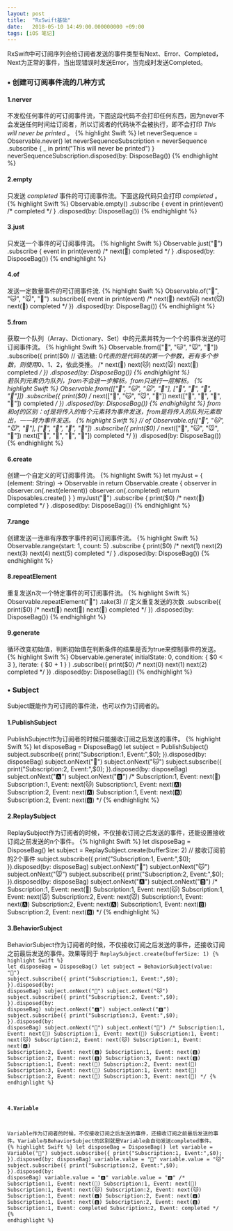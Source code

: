 ```yaml
---
layout: post
title:  "RxSwift基础"
date:   2018-05-10 14:49:00.000000000 +09:00
tags: [iOS 笔记]
---
```

RxSwift中可订阅序列会给订阅者发送的事件类型有Next、Error、Completed，Next为正常的事件，当出现错误时发送Error，当完成时发送Completed。
### • 创建可订阅事件流的几种方式
#### 1.nerver
不发松任何事件的可订阅事件流，下面这段代码不会打印任何东西，因为never不会发送任何时间给订阅者，所以订阅者的代码块不会被执行，即不会打印 *This will never be printed* 。
{% highlight Swift %}
let neverSequence = Observable<String>.never()
let neverSequenceSubscription = neverSequence
                                    .subscribe { _ in
                                        print("This will never be printed")
                                    }
neverSequenceSubscription.disposed(by: DisposeBag())
{% endhighlight %}
#### 2.empty
只发送 *completed* 事件的可订阅事件流。下面这段代码只会打印 *completed* 。
{% highlight Swift %}
Observable<Int>.empty()
    .subscribe { event in
        print(event)
        /* 
         completed
         */
    }
    .disposed(by: DisposeBag())
{% endhighlight %}
#### 3.just
只发送一个事件的可订阅事件流。
{% highlight Swift %}
Observable.just("🔴")
    .subscribe { event in
    print(event)
    /* 
     next(🔴)
     completed
     */
    }
    .disposed(by: DisposeBag())
{% endhighlight %}
#### 4.of
发送一定数量事件的可订阅事件流.
{% highlight Swift %}
Observable.of("🐶", "🐱", "🐭", "🐹")
    .subscribe({ event in
        print(event)
        /*
         next(🐶)
         next(🐱)
         next(🐭)
         next(🐹)
         completed
         */
    })
    .disposed(by: DisposeBag())
{% endhighlight %}
#### 5.from
获取一个队列（Array、Dictionary、Set）中的元素并转为一个个的事件发送的可订阅事件流。
{% highlight Swift %}
Observable.from(["🐶", "🐱", "🐭", "🐹"])
    .subscribe({
        print($0)     // 语法糖: $0代表的是代码块的第一个参数，若有多个参数，则使用$0、$1、$2，依此类推。
        /*
         next(🐶)
         next(🐱)
         next(🐭)
         next(🐹)
         completed
        */
    })
    .disposed(by: DisposeBag())
{% endhighlight %}   
若队列元素仍为队列，from不会进一步解析。from只进行一层解析。
{% highlight Swift %}
Observable.from([["🐶", "🐱", "🐭", "🐹"], ["🍎", "🍐", "🍊", "🍋"]])
    .subscribe({
        print($0)
        /*
         next(["🐶", "🐱", "🐭", "🐹"])
         next(["🍎", "🍐", "🍊", "🍋"])
         completed
         */
    })
    .disposed(by: DisposeBag())
{% endhighlight %}
from和of的区别：of是将传入的每个元素转为事件发送，from是将传入的队列元素取出，一一转为事件发送。
{% highlight Swift %}
// of
Observable.of(["🐶", "🐱", "🐭", "🐹"], ["🍎", "🍐", "🍊", "🍋"])
    .subscribe({
        print($0)
        /*
         next(["🐶", "🐱", "🐭", "🐹"])
         next(["🍎", "🍐", "🍊", "🍋"])
         completed
         */
    })
    .disposed(by: DisposeBag())
{% endhighlight %}
#### 6.create
创建一个自定义的可订阅事件流。
{% highlight Swift %}
let myJust = { (element: String) -> Observable<String> in
    return Observable.create { observer in
                observer.on(.next(element))
                observer.on(.completed)
                return Disposables.create()
            }
    }
myJust("🔴")
    .subscribe {
        print($0)
        /*
         next(🔴)
         completed
        */
    }
    .disposed(by: DisposeBag())
{% endhighlight %}
#### 7.range
创建发送一连串有序数字事件的可订阅事件流。
{% highlight Swift %}
Observable.range(start: 1, count: 5)
    .subscribe {
        print($0)
        /*
         next(1)
         next(2)
         next(3)
         next(4)
         next(5)
         completed
        */
    }
    .disposed(by: DisposeBag())
{% endhighlight %}
#### 8.repeatElement
重复发送n次一个特定事件的可订阅事件流。
{% highlight Swift %}
Observable.repeatElement("🔴")
    .take(3)     // 定义重复发送的次数
    .subscribe({
        print($0)
        /*
         next(🔴)
         next(🔴)
         next(🔴)
         completed
        */
    })
    .disposed(by: DisposeBag())
{% endhighlight %}
#### 9.generate
循环改变初始值，判断初始值在判断条件的结果是否为true来控制事件的发送。
{% highlight Swift %}
Observable.generate(
    initialState: 0,
    condition: { $0 < 3 },
    iterate: { $0 + 1 }
    )
    .subscribe({
        print($0)
        /*
         next(0)
         next(1)
         next(2)
         completed
        */
    })
    .disposed(by: DisposeBag())
{% endhighlight %}
### • Subject
Subject既能作为可订阅的事件流，也可以作为订阅者的。
#### 1.PublishSubject
PublishSubject作为订阅者的时候只能接收订阅之后发送的事件。
{% highlight Swift %}
let disposeBag = DisposeBag()
let subject = PublishSubject<String>()
subject.subscribe({
    print("Subscription:1, Event:",$0);
}).disposed(by: disposeBag)
subject.onNext("🐶")
subject.onNext("🐱")
subject.subscribe({
    print("Subscription:2, Event:",$0);
}).disposed(by: disposeBag)
subject.onNext("🅰️")
subject.onNext("🅱️")
/*
 Subscription:1, Event: next(🐶)
 Subscription:1, Event: next(🐱)
 Subscription:1, Event: next(🅰️)
 Subscription:2, Event: next(🅰️)
 Subscription:1, Event: next(🅱️)
 Subscription:2, Event: next(🅱️)
*/
{% endhighlight %}
#### 2.ReplaySubject
ReplaySubject作为订阅者的时候，不仅接收订阅之后发送的事件，还能设置接收订阅之前发送的n个事件。
{% highlight Swift %}
let disposeBag = DisposeBag()
let subject = ReplaySubject<String>.create(bufferSize: 2)     // 接收订阅前的2个事件
subject.subscribe({
    print("Subscription:1, Event:",$0);
}).disposed(by: disposeBag)
subject.onNext("🐶")
subject.onNext("🐱")
subject.onNext("🐭")
subject.subscribe({
    print("Subscription:2, Event:",$0);
}).disposed(by: disposeBag)
subject.onNext("🅰️")
subject.onNext("🅱️")
/*
 Subscription:1, Event: next(🐶)
 Subscription:1, Event: next(🐱)
 Subscription:1, Event: next(🐭)
 Subscription:2, Event: next(🐭)
 Subscription:1, Event: next(🅰️)
 Subscription:2, Event: next(🅰️)
 Subscription:1, Event: next(🅱️)
 Subscription:2, Event: next(🅱️)
*/
{% endhighlight %}
#### 3.BehaviorSubject
BehaviorSubject作为订阅者的时候，不仅接收订阅之后发送的事件，还接收订阅之前最后发送的事件。效果等同于 <code>ReplaySubject<String>.create(bufferSize: 1) 
{% highlight Swift %}
let disposeBag = DisposeBag()
let subject = BehaviorSubject(value: "🔴")
subject.subscribe({
    print("Subscription:1, Event:",$0);
}).disposed(by: disposeBag)
subject.onNext("🐶")
subject.onNext("🐱")
subject.subscribe({
    print("Subscription:2, Event:",$0);
}).disposed(by: disposeBag)
subject.onNext("🅰️")
subject.onNext("🅱️")
subject.subscribe({
    print("Subscription:3, Event:",$0);
}).disposed(by: disposeBag)
subject.onNext("🍐")
subject.onNext("🍊")
/*
 Subscription:1, Event: next(🔴)
 Subscription:1, Event: next(🐶)
 Subscription:1, Event: next(🐱)
 Subscription:2, Event: next(🐱)
 Subscription:1, Event: next(🅰️)
 Subscription:2, Event: next(🅰️)
 Subscription:1, Event: next(🅱️)
 Subscription:2, Event: next(🅱️)
 Subscription:3, Event: next(🅱️)
 Subscription:1, Event: next(🍐)
 Subscription:2, Event: next(🍐)
 Subscription:3, Event: next(🍐)
 Subscription:1, Event: next(🍊)
 Subscription:2, Event: next(🍊)
 Subscription:3, Event: next(🍊)
*/
{% endhighlight %}
#### 4.Variable
Variable作为订阅者的时候，不仅接收订阅之后发送的事件，还接收订阅之前最后发送的事件。Variable与BehaviorSubject的区别就是Variable会自动发送completed事件。
{% highlight Swift %}
let disposeBag = DisposeBag()
let variable = Variable("🔴")
subject.subscribe({
    print("Subscription:1, Event:",$0);
}).disposed(by: disposeBag)
variable.value = "🐶"
variable.value = "🐱"
subject.subscribe({
    print("Subscription:2, Event:",$0);
}).disposed(by: disposeBag)
variable.value = "🅰️"
variable.value = "🅱️"
/*
 Subscription:1, Event: next(🔴)
 Subscription:1, Event: next(🐶)
 Subscription:1, Event: next(🐱)
 Subscription:2, Event: next(🐱)
 Subscription:1, Event: next(🅰️)
 Subscription:2, Event: next(🅰️)
 Subscription:1, Event: next(🅱️)
 Subscription:2, Event: next(🅱️)
 Subscription:1, Event: completed
 Subscription:2, Event: completed
*/
{% endhighlight %}

